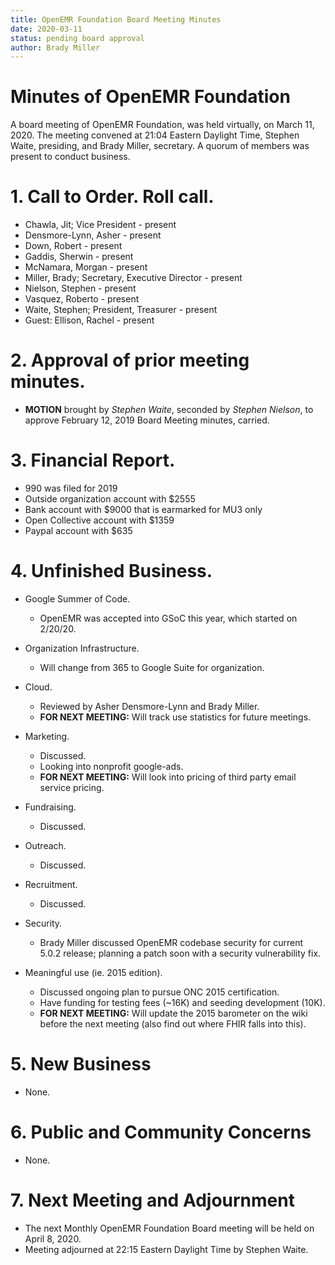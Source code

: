 ```yaml
---
title: OpenEMR Foundation Board Meeting Minutes
date: 2020-03-11
status: pending board approval
author: Brady Miller
---
```


# Minutes of OpenEMR Foundation

A board meeting of OpenEMR Foundation, was held virtually, on March 11, 2020. The meeting
convened at 21:04 Eastern Daylight Time, Stephen Waite, presiding, and Brady Miller,
secretary. A quorum of members was present to conduct business.

# 1. Call to Order. Roll call.

- Chawla, Jit; Vice President - present
- Densmore-Lynn, Asher - present
- Down, Robert - present
- Gaddis, Sherwin - present
- McNamara, Morgan - present
- Miller, Brady; Secretary, Executive Director - present
- Nielson, Stephen - present
- Vasquez, Roberto - present
- Waite, Stephen; President, Treasurer - present
- Guest: Ellison, Rachel - present

# 2. Approval of prior meeting minutes.

- **MOTION** brought by _Stephen Waite_, seconded by _Stephen Nielson_, to approve February 12, 2019 Board Meeting minutes, carried.

# 3. Financial Report.
- 990 was filed for 2019
- Outside organization account with $2555
- Bank account with $9000 that is earmarked for MU3 only
- Open Collective account with $1359
- Paypal account with $635

# 4. Unfinished Business.

- Google Summer of Code.

  - OpenEMR was accepted into GSoC this year, which started on 2/20/20.

- Organization Infrastructure.

  - Will change from 365 to Google Suite for organization.

- Cloud.

  - Reviewed by Asher Densmore-Lynn and Brady Miller.
  - **FOR NEXT MEETING:** Will track use statistics for future meetings.

- Marketing.

  - Discussed.
  - Looking into nonprofit google-ads.
  - **FOR NEXT MEETING:** Will look into pricing of third party email service pricing.

- Fundraising.

  - Discussed.

- Outreach.

  - Discussed.

- Recruitment.

  - Discussed.

- Security.

  - Brady Miller discussed OpenEMR codebase security for current 5.0.2 release; planning a patch soon with a security vulnerability fix.

- Meaningful use (ie. 2015 edition).

  - Discussed ongoing plan to pursue ONC 2015 certification.
  - Have funding for testing fees (~16K) and seeding development (10K).
  - **FOR NEXT MEETING:** Will update the 2015 barometer on the wiki before the next meeting (also find out where FHIR falls into this).

# 5. New Business

- None.

# 6. Public and Community Concerns

- None.

# 7. Next Meeting and Adjournment

- The next Monthly OpenEMR Foundation Board meeting will be held on April 8, 2020.
- Meeting adjourned at 22:15 Eastern Daylight Time by Stephen Waite.
